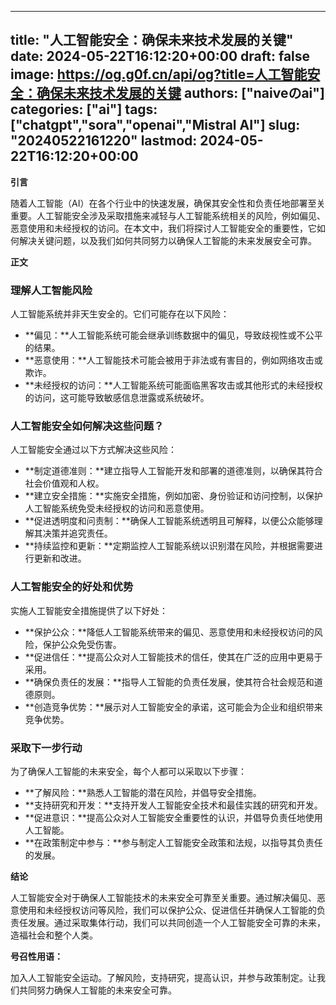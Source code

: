 
---
title: "人工智能安全：确保未来技术发展的关键"
date: 2024-05-22T16:12:20+00:00
draft: false
image: https://og.g0f.cn/api/og?title=人工智能安全：确保未来技术发展的关键
authors: ["naiveのai"]
categories: ["ai"]
tags: ["chatgpt","sora","openai","Mistral AI"]
slug: "20240522161220"
lastmod: 2024-05-22T16:12:20+00:00
---
**引言**

随着人工智能（AI）在各个行业中的快速发展，确保其安全性和负责任地部署至关重要。人工智能安全涉及采取措施来减轻与人工智能系统相关的风险，例如偏见、恶意使用和未经授权的访问。在本文中，我们将探讨人工智能安全的重要性，它如何解决关键问题，以及我们如何共同努力以确保人工智能的未来发展安全可靠。

**正文**

### 理解人工智能风险

人工智能系统并非天生安全的。它们可能存在以下风险：

- **偏见：**人工智能系统可能会继承训练数据中的偏见，导致歧视性或不公平的结果。
- **恶意使用：**人工智能技术可能会被用于非法或有害目的，例如网络攻击或欺诈。
- **未经授权的访问：**人工智能系统可能面临黑客攻击或其他形式的未经授权的访问，这可能导致敏感信息泄露或系统破坏。

### 人工智能安全如何解决这些问题？

人工智能安全通过以下方式解决这些风险：

- **制定道德准则：**建立指导人工智能开发和部署的道德准则，以确保其符合社会价值观和人权。
- **建立安全措施：**实施安全措施，例如加密、身份验证和访问控制，以保护人工智能系统免受未经授权的访问和恶意使用。
- **促进透明度和问责制：**确保人工智能系统透明且可解释，以便公众能够理解其决策并追究责任。
- **持续监控和更新：**定期监控人工智能系统以识别潜在风险，并根据需要进行更新和改进。

### 人工智能安全的好处和优势

实施人工智能安全措施提供了以下好处：

- **保护公众：**降低人工智能系统带来的偏见、恶意使用和未经授权访问的风险，保护公众免受伤害。
- **促进信任：**提高公众对人工智能技术的信任，使其在广泛的应用中更易于采用。
- **确保负责任的发展：**指导人工智能的负责任发展，使其符合社会规范和道德原则。
- **创造竞争优势：**展示对人工智能安全的承诺，这可能会为企业和组织带来竞争优势。

### 采取下一步行动

为了确保人工智能的未来安全，每个人都可以采取以下步骤：

- **了解风险：**熟悉人工智能的潜在风险，并倡导安全措施。
- **支持研究和开发：**支持开发人工智能安全技术和最佳实践的研究和开发。
- **促进意识：**提高公众对人工智能安全重要性的认识，并倡导负责任地使用人工智能。
- **在政策制定中参与：**参与制定人工智能安全政策和法规，以指导其负责任的发展。

**结论**

人工智能安全对于确保人工智能技术的未来安全可靠至关重要。通过解决偏见、恶意使用和未经授权访问等风险，我们可以保护公众、促进信任并确保人工智能的负责任发展。通过采取集体行动，我们可以共同创造一个人工智能安全可靠的未来，造福社会和整个人类。

**号召性用语：**

加入人工智能安全运动。了解风险，支持研究，提高认识，并参与政策制定。让我们共同努力确保人工智能的未来安全可靠。